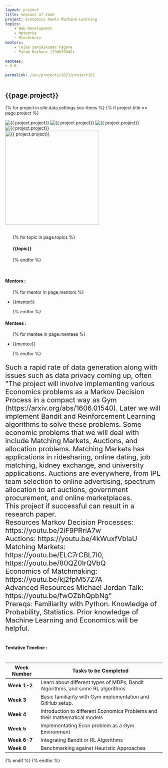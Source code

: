 ```yaml
---
layout: project
title: Seasons of Code
project: Economics meets Machine Learning
topics:
    - Web Development
    - Networks
    - Blockchain
mentors:
    - Tejas Sanjaykumar Pagare
    - Param Rathour (190070049)
    
mentees:
- 4-6
    
permalink: /soc/projects/2023/project262
---
```


<h2 class="display1 m-3 p-3 text-center project-title">{{page.project}}</h2>

{% for project in site.data.settings.soc-items %}
{% if project.title == page.project %}
<div class ="img-soc d-block"> 
    <img src="{{ site.baseurl }}/{{ project.image }}" alt="{{ project.project}}" class="image-1">
    <img src="{{ site.baseurl }}/{{ project.image }}" alt="{{ project.project}}" class="image-2">
    <img src="{{ site.baseurl }}/{{ project.image }}" alt="{{ project.project}}" class="image-3">
    <img src="{{ site.baseurl }}/{{ project.image }}" alt="{{ project.project}}" class="image-4">
</div>
<div class = "mobile-img-soc">
  <img src="{{ site.baseurl }}/{{ project.image }}"  width = "300" height="300" alt="{{ project.project}}" class="border rounded">
  </div>
<div>
    <br>
    <ul>
        {% for topic in page.topics %}
        <li style = "display: inline"><h4 class="text-primary text-center">{{topic}}</h4></li>
        {% endfor %}
    </ul>
    <br>
    <h4 class="display3  ">Mentors :</h4> 
    <ul>
        {% for mentor in page.mentors %}
        <li><p class="lead">{{mentor}}</p></li>
        {% endfor %}
    </ul>
    <h4 class="display3  ">Mentees :</h4> 
    <ul>
        {% for mentee in page.mentees %}
        <li><p class="lead">{{mentee}}</p></li>
        {% endfor %}
    </ul>
</div>
<div>
<p class="display3" style = "font-size:22px;" >
Such a rapid rate of data generation along with issues such as data privacy coming up, often "The project will involve implementing various Economics problems as a Markov Decision Process in a compact way as Gym (https://arxiv.org/abs/1606.01540). Later we will implement Bandit and Reinforcement Learning algorithms to solve these problems. Some economic problems that we will deal with include Matching Markets, Auctions, and allocation problems. Matching Markets has applications in ridesharing, online dating, job matching, kidney exchange, and university applications. Auctions are everywhere, from IPL team selection to online advertising, spectrum allocation to art auctions, government procurement, and online marketplaces. 
<br>
This project if successful can result in a research paper.
<br>
Resources
Markov Decision Processes: https://youtu.be/2iF9PRriA7w
<br>
Auctions: https://youtu.be/4kWuxfVbIaU
<br>
Matching Markets: https://youtu.be/ELC7rCBL7I0, https://youtu.be/80QZ0IrQVbQ
<br>
Economics of Matchmaking: https://youtu.be/kj2fpM57Z7A
<br>
Advanced Resources
Michael Jordan Talk: https://youtu.be/fwOZbhQpbNg" 
<br>
Prereqs: Familiarity with Python. Knowledge of Probability, Statistics. Prior knowledge of Machine Learning and Economics will be helpful. <br>
</p>
</div>
<div class ="d-flex">
<div>
    <h4 class="display3" style="margin:40px 0px 40px 0px;">Tentative Timeline :</h4>
    <table class = "table table-striped w-100">
  <thead>
    <tr>
      <th>Week Number</th>
      <th>Tasks to be Completed</th>
    </tr>
  </thead>
  <tbody>
    <tr>
      <td><strong>Week 1-2</strong></td>
      <td>Learn about different types of MDPs, Bandit Algorithms, and some RL algorithms</td>
    </tr>
    <tr>
      <td><strong>Week 3 </strong></td>
      <td>Basic familiarity with Gym implementation and GitHub setup.</td>
    </tr>
    <tr>
      <td><strong>Week 4  </strong></td>
      <td>Introduction to different Economics Problems and their mathematical models</td>
    </tr>
    <tr>
      <td><strong>Week 5 </strong></td>
      <td> Implementating Econ problem as a Gym Environment</td>
    </tr>
    <tr>
      <td><strong>Week 6-7 </strong></td>
      <td>Integrating Bandit or RL Algorithms</td>
    </tr>
    <tr>
      <td><strong>Week 8 </strong></td>
      <td> Benchmarking against Heuristic Approaches
</td>
    </tr>
    </tbody>
    </table>
</div>
</div>
{% endif %}
{% endfor %}
